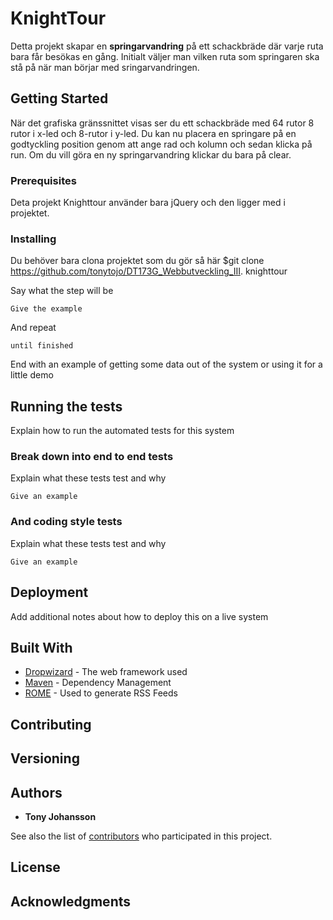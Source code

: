 # KnightTour

Detta projekt skapar en **springarvandring** på ett schackbräde där
varje ruta bara får besökas en gång. Initialt väljer man vilken ruta som springaren ska stå på när man börjar med sringarvandringen.

## Getting Started

När det grafiska gränssnittet visas ser du ett schackbräde med 64 rutor 8 rutor i x-led och 8-rutor i y-led. Du kan nu placera en springare på en godtyckling position genom att ange rad och kolumn och sedan klicka på run. Om du vill göra en ny springarvandring klickar du bara på clear.

### Prerequisites

Deta projekt Knighttour använder bara jQuery och den ligger med i projektet.


### Installing

Du behöver bara clona projektet som du gör så här
$git clone  https://github.com/tonytojo/DT173G_Webbutveckling_III. knighttour


Say what the step will be

```
Give the example
```

And repeat

```
until finished
```

End with an example of getting some data out of the system or using it for a little demo

## Running the tests

Explain how to run the automated tests for this system

### Break down into end to end tests

Explain what these tests test and why

```
Give an example
```

### And coding style tests

Explain what these tests test and why

```
Give an example
```

## Deployment

Add additional notes about how to deploy this on a live system

## Built With

* [Dropwizard](http://www.dropwizard.io/1.0.2/docs/) - The web framework used
* [Maven](https://maven.apache.org/) - Dependency Management
* [ROME](https://rometools.github.io/rome/) - Used to generate RSS Feeds

## Contributing



## Versioning



## Authors

* **Tony Johansson**

See also the list of [contributors](https://github.com/your/project/contributors) who participated in this project.

## License


## Acknowledgments





